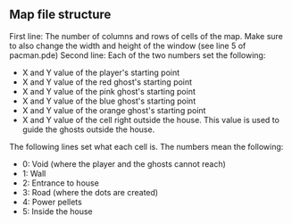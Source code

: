 ## Map file structure

First line: The number of columns and rows of cells of the map. Make sure to also change the width and height of the window (see line 5 of pacman.pde)
Second line: Each of the two numbers set the following: 

- X and Y value of the player's starting point
- X and Y value of the red ghost's starting point
- X and Y value of the pink ghost's starting point
- X and Y value of the blue ghost's starting point
- X and Y value of the orange ghost's starting point
- X and Y value of the cell right outside the house. This value is used to guide the ghosts outside the house.

The following lines set what each cell is. The numbers mean the following:

- 0: Void (where the player and the ghosts cannot reach)
- 1: Wall
- 2: Entrance to house
- 3: Road (where the dots are created)
- 4: Power pellets
- 5: Inside the house